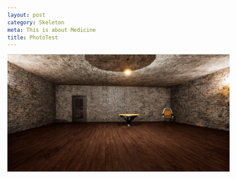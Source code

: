 ```yaml
---
layout: post
category: Skeleton
meta: This is about Medicine
title: PhotoTest
---
```



![](/uploads/versions/buildingescape---x----1913-1005x---.png)
